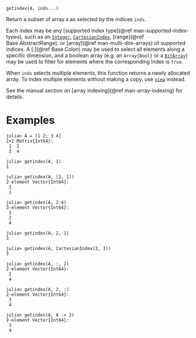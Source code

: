 ```
getindex(A, inds...)
```

Return a subset of array `A` as selected by the indices `inds`.

Each index may be any [supported index type](@ref man-supported-index-types), such as an [`Integer`](@ref), [`CartesianIndex`](@ref), [range](@ref Base.AbstractRange), or [array](@ref man-multi-dim-arrays) of supported indices. A [:](@ref Base.Colon) may be used to select all elements along a specific dimension, and a boolean array (e.g. an `Array{Bool}` or a [`BitArray`](@ref)) may be used to filter for elements where the corresponding index is `true`.

When `inds` selects multiple elements, this function returns a newly allocated array. To index multiple elements without making a copy, use [`view`](@ref) instead.

See the manual section on [array indexing](@ref man-array-indexing) for details.

# Examples

```jldoctest
julia> A = [1 2; 3 4]
2×2 Matrix{Int64}:
 1  2
 3  4

julia> getindex(A, 1)
1

julia> getindex(A, [2, 1])
2-element Vector{Int64}:
 3
 1

julia> getindex(A, 2:4)
3-element Vector{Int64}:
 3
 2
 4

julia> getindex(A, 2, 1)
3

julia> getindex(A, CartesianIndex(2, 1))
3

julia> getindex(A, :, 2)
2-element Vector{Int64}:
 2
 4

julia> getindex(A, 2, :)
2-element Vector{Int64}:
 3
 4

julia> getindex(A, A .> 2)
2-element Vector{Int64}:
 3
 4
```
